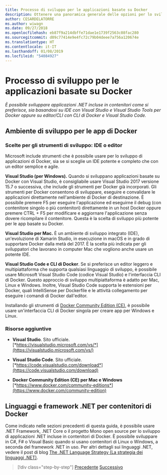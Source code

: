 ```yaml
---
title: Processo di sviluppo per le applicazioni basate su Docker
description: Ottenere una panoramica generale delle opzioni per lo sviluppo di applicazioni basate su Docker. Uso a scelta di Visual Studio per Windows, Visual Studio per Mac o Visual Studio Code per il supporto multipiattaforma (Windows, Mac e Linux).
author: CESARDELATORRE
ms.author: wiwagn
ms.date: 09/27/2018
ms.openlocfilehash: eb87f9a214dbffe71dae1e1739f2563c08fac280
ms.sourcegitcommit: d09c77414e9e4fc72c79b04deee7a756a120674e
ms.translationtype: HT
ms.contentlocale: it-IT
ms.lasthandoff: 01/08/2019
ms.locfileid: "54084927"
---
```

# <a name="development-process-for-docker-based-applications"></a>Processo di sviluppo per le applicazioni basate su Docker

*È possibile sviluppare applicazioni .NET incluse in contenitori come si preferisce, sia basandosi su IDE con Visual Studio e Visual Studio Tools per Docker oppure su editor/CLI con CLI di Docker e Visual Studio Code.*

## <a name="development-environment-for-docker-apps"></a>Ambiente di sviluppo per le app di Docker

### <a name="development-tool-choices-ide-or-editor"></a>Scelte per gli strumenti di sviluppo: IDE o editor

Microsoft include strumenti che è possibile usare per lo sviluppo di applicazioni di Docker, sia se si sceglie un IDE potente e completo che con un editor semplice e agile.

**Visual Studio (per Windows).** Quando si sviluppano applicazioni basate su Docker con Visual Studio, è consigliabile usare Visual Studio 2017 versione 15.7 o successiva, che include gli strumenti per Docker già incorporati. Gli strumenti per Docker consentono di sviluppare, eseguire e convalidare le applicazioni direttamente nell'ambiente di Docker di destinazione. È possibile premere F5 per eseguire l'applicazione ed eseguirne il debug (con contenitore singolo o più contenitori) direttamente in un host Docker oppure premere CTRL + F5 per modificare e aggiornare l'applicazione senza dovere ricompilare il contenitore. Questa è la scelta di sviluppo più potente per le app basate su Docker.

**Visual Studio per Mac.** È un ambiente di sviluppo integrato (IDE), un'evoluzione di Xamarin Studio, in esecuzione in macOS e in grado di supportare Docker dalla metà del 2017. È la scelta più indicata per gli sviluppatori che lavorano in computer Mac che vogliono anche usare un potente IDE.

**Visual Studio Code e CLI di Docker**. Se si preferisce un editor leggero e multipiattaforma che supporta qualsiasi linguaggio di sviluppo, è possibile usare Microsoft Visual Studio Code (codice Visual Studio) e l'interfaccia CLI di Docker. Questo approccio di sviluppo multipiattaforma è adatto per Mac, Linux e Windows. Inoltre, Visual Studio Code supporta le estensioni per Docker, quali IntelliSense per Dockerfile e le attività collegamento per eseguire i comandi di Docker dall'editor.

Installando gli strumenti di [Docker Community Edition (CE)](https://www.docker.com/community-edition), è possibile usare un'interfaccia CLI di Docker singola per creare app per Windows e Linux.

### <a name="additional-resources"></a>Risorse aggiuntive

- **Visual Studio**. Sito ufficiale. \
  [*https://visualstudio.microsoft.com/vs/*](https://visualstudio.microsoft.com/vs/)

- **Visual Studio Code**. Sito ufficiale. \
  [*https://code.visualstudio.com/download*](https://code.visualstudio.com/download)

- **Docker Community Edition (CE) per Mac e Windows** \
  [*https://www.docker.com/community-editions*](https://www.docker.com/community-edition)

## <a name="net-languages-and-frameworks-for-docker-containers"></a>Linguaggi e framework .NET per contenitori di Docker

Come indicato nelle sezioni precedenti di questa guida, è possibile usare .NET Framework, .NET Core o il progetto Mono open source per lo sviluppo di applicazioni .NET incluse in contenitori di Docker. È possibile sviluppare in C\#, F\# o Visual Basic quando si usano contenitori di Linux o Windows, a seconda del framework .NET in uso. Per altri dettagli sui linguaggi .NET, vedere il post di blog [The .NET Language Strategy (La strategia dei linguaggi .NET)](https://blogs.msdn.microsoft.com/dotnet/2017/02/01/the-net-language-strategy/).

>[!div class="step-by-step"]
>[Precedente](../architect-microservice-container-applications/using-azure-service-fabric.md)
>[Successivo](docker-app-development-workflow.md)